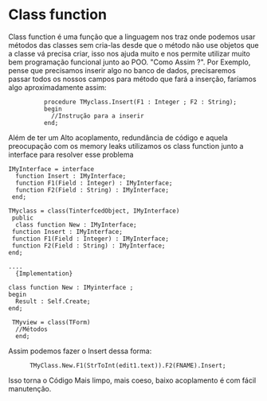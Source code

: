 <h1>Class function </h1>
  
  <p> Class function  é uma função que a linguagem nos traz onde podemos usar métodos das classes sem cria-las desde que o método não use objetos que a classe vá
    precisa criar, isso nos ajuda muito e
    nos permite utilizar muito bem programação funcional junto ao POO.
      "Como Assim ?". Por Exemplo, pense que precisamos inserir algo no banco de dados, precisaremos passar todos os nossos campos 
    para método que fará a inserção, faríamos algo aproximadamente assim: </p>
    
              procedure TMyclass.Insert(F1 : Integer ; F2 : String);
              begin
                //Instrução para a inserir
              end;

<p> Além de ter um Alto acoplamento, redundância de código e aquela preocupação com os memory leaks
   utilizamos os class function junto a interface para resolver esse problema 
  </p>
  
    IMyInterface = interface
      function Insert : IMyInterface;
      function F1(Field : Integer) : IMyInterface;
      function F2(Field : String) : IMyInterface;
     end;
 
    TMyclass = class(TinterfcedObject, IMyInterface)
     public
      class function New : IMyInterface;
     function Insert : IMyInterface;
     function F1(Field : Integer) : IMyInterface;
     function F2(Field : String) : IMyInterface;  
    end;
  
    ....
      {Implementation}
 
    class function New : IMyinterface ;
    begin
      Result : Self.Create;
    end;
  
     TMyview = class(TForm)
      //Métodos 
      end;
    
    
  <p>Assim podemos fazer o Insert dessa forma: </p>
  
          TMyClass.New.F1(StrToInt(edit1.text)).F2(FNAME).Insert;
          
  Isso torna o Código Mais limpo, mais coeso, baixo acoplamento é com fácil manutenção.
  
      
